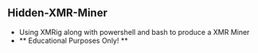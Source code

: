 ## Hidden-XMR-Miner
- Using XMRig along with powershell and bash to produce a XMR Miner
- ** Educational Purposes Only! **
